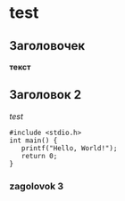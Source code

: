 # test

## Заголовочек

**текст**

## Заголовок 2

_test_

```
#include <stdio.h>
int main() {
   printf("Hello, World!");
   return 0;
}
```

### zagolovok 3